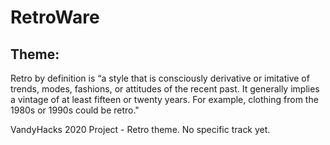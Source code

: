 # RetroWare

## **Theme:**
Retro by definition is “a style that is consciously derivative or imitative of trends, modes, fashions, or attitudes of the recent past. It generally implies a vintage of at least fifteen or twenty years. For example, clothing from the 1980s or 1990s could be retro."

VandyHacks 2020 Project - Retro theme. No specific track yet.
